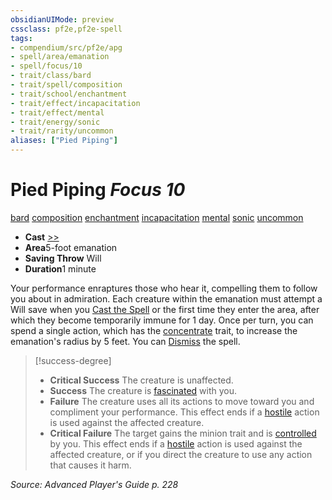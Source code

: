 ```yaml
---
obsidianUIMode: preview
cssclass: pf2e,pf2e-spell
tags:
- compendium/src/pf2e/apg
- spell/area/emanation
- spell/focus/10
- trait/class/bard
- trait/spell/composition
- trait/school/enchantment
- trait/effect/incapacitation
- trait/effect/mental
- trait/energy/sonic
- trait/rarity/uncommon
aliases: ["Pied Piping"]
---
```

# Pied Piping *Focus 10*   
[bard](rules/traits/bard.md)  [composition](composition.md)  [enchantment](enchantment.md)  [incapacitation](incapacitation.md)  [mental](mental.md)  [sonic](sonic.md)  [uncommon](uncommon.md)  

- **Cast** [>>](chapter-9-playing-the-game.md#Actions "Two-Action") 
- **Area**5-foot emanation
- **Saving Throw** Will
- **Duration**1 minute

Your performance enraptures those who hear it, compelling them to follow you about in admiration. Each creature within the emanation must attempt a Will save when you [Cast the Spell](cast-a-spell.md) or the first time they enter the area, after which they become temporarily immune for 1 day. Once per turn, you can spend a single action, which has the [concentrate](concentrate.md) trait, to increase the emanation's radius by 5 feet. You can [Dismiss](dismiss.md) the spell.

> [!success-degree] 
> - **Critical Success** The creature is unaffected.
> - **Success** The creature is [fascinated](conditions.md#Fascinated) with you.
> - **Failure** The creature uses all its actions to move toward you and compliment your performance. This effect ends if a [hostile](conditions.md#Hostile) action is used against the affected creature.
> - **Critical Failure** The target gains the minion trait and is [controlled](conditions.md#Controlled) by you. This effect ends if a [hostile](conditions.md#Hostile) action is used against the affected creature, or if you direct the creature to use any action that causes it harm.

*Source: Advanced Player's Guide p. 228*